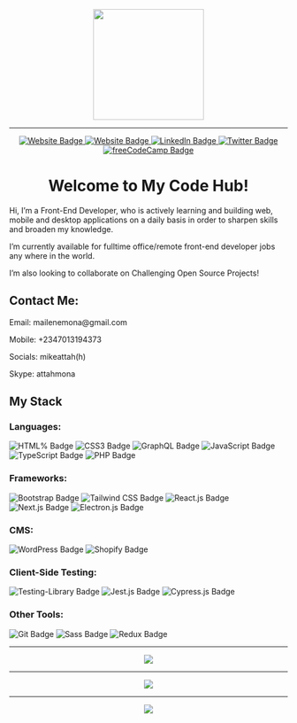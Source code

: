 <div id="header" align="center">
  <img src="https://media.giphy.com/media/jRf5fsn8G6YaogAWxn/giphy.gif" width="200"/>
</div>

---

<div id="socials" align="center">
  <a href="https://mikeattah.com/">
    <img src="https://img.shields.io/badge/Website-mikeattah-1da1f2.svg?&style=plastic&logo=website&labelColor=white&color=1182c3&&logoColor=0A66C2" alt="Website Badge"/>
  </a>
  <a href="https://gitlab.com/mikeattah">
    <img src="https://img.shields.io/badge/GitLab-mikeattah-1da1f2.svg?&style=plastic&logo=gitlab&labelColor=white&color=1182c3&&logoColor=FC6D26" alt="Website Badge"/>
  </a>
  <a href="https://www.linkedin.com/in/mikeattah/">
    <img src="https://img.shields.io/badge/LinkedIn-mikeattah-1da1f2.svg?&style=plastic&logo=linkedin&labelColor=white&color=1182c3&&logoColor=0A66C2" alt="LinkedIn Badge"/>
  </a>
  <a href="https://twitter.com/mikeattahh">
    <img src="https://img.shields.io/badge/Twitter-mikeattahh-1da1f2.svg?&style=plastic&logo=twitter&labelColor=white&color=1182c3&&logoColor=1DA1F2" alt="Twitter Badge"/>
  </a>
  <a href="https://freecodecamp.com/mikeattah">
    <img src="https://img.shields.io/badge/freeCodeCamp-mikeattah-1da1f2.svg?&style=plastic&logo=freecodecamp&labelColor=white&color=1182c3&&logoColor=0A0A23" alt="freeCodeCamp Badge"/>
  </a>
</div>

<h1 align="center">Welcome to My Code Hub!</h1>

<div>
  <p>Hi, I’m a Front-End Developer, who is actively learning and building web, mobile and desktop applications on a daily basis in order to sharpen skills and broaden my knowledge.</p>
  <p>I’m currently available for fulltime office/remote front-end developer jobs any where in the world.</p>
  <p>I’m also looking to collaborate on Challenging Open Source Projects!</p>
  
  <h2>Contact Me:</h2>
  <p>Email: mailenemona@gmail.com</p>
  <p>Mobile: +2347013194373</p>
  <p>Socials: mikeattah(h)</p>
  <p>Skype: attahmona</p>
</div>

<div>
  <h2>My Stack</h2>
  
  <h3>Languages:</h3>
  <img src="https://img.shields.io/static/v1?message=HTML5&logo=html5&labelColor=white&color=1182c3&logoColor=f06529&label=%20&style=plastic" alt="HTML% Badge"/>
  <img src="https://img.shields.io/static/v1?message=CSS3&logo=css3&labelColor=white&color=1182c3&logoColor=264de4&label=%20&style=plastic" alt="CSS3 Badge"/>
  <img src="https://img.shields.io/static/v1?message=GraphQL&logo=graphql&labelColor=white&color=1182c3&logoColor=e535ab&label=%20&style=plastic" alt="GraphQL Badge"/>
  <img src="https://img.shields.io/static/v1?message=JavaScript&logo=javascript&labelColor=white&color=1182c3&logoColor=yellow&label=%20&style=plastic" alt="JavaScript Badge"/>
  <img src="https://img.shields.io/static/v1?message=TypeScript&logo=typescript&labelColor=white&color=1182c3&logoColor=007acc&label=%20&style=plastic" alt="TypeScript Badge"/>
  <img src="https://img.shields.io/static/v1?message=PHP&logo=php&labelColor=white&color=1182c3&logoColor=777BB4&label=%20&style=plastic" alt="PHP Badge"/>
  
  <h3>Frameworks:</h3>
  <img src="https://img.shields.io/static/v1?message=Bootstrap&logo=bootstrap&labelColor=white&color=1182c3&logoColor=563d7c&label=%20&style=plastic" alt="Bootstrap Badge"/>
  <img src="https://img.shields.io/static/v1?message=Tailwind%20CSS&logo=tailwindcss&labelColor=white&color=1182c3&logoColor=2596be&label=%20&style=plastic" alt="Tailwind CSS Badge"/>
  <img src="https://img.shields.io/static/v1?message=React.js&logo=react&labelColor=white&color=1182c3&logoColor=61dafb&label=%20&style=plastic" alt="React.js Badge"/>
  <img src="https://img.shields.io/static/v1?message=Next.js&logo=nextdotjs&labelColor=white&color=1182c3&logoColor=black&label=%20&style=plastic" alt="Next.js Badge"/>
<!--   <img src="https://img.shields.io/static/v1?message=React%20Native&logo=reactnative&labelColor=white&color=1182c3&logoColor=61dbfb&label=%20&style=plastic" alt="React Native Badge"/> -->
  <img src="https://img.shields.io/static/v1?message=Electron.js&logo=electron&labelColor=white&color=1182c3&logoColor=47848f&label=%20&style=plastic" alt="Electron.js  Badge"/>
  
  <h3>CMS:</h3>
  <img src="https://img.shields.io/static/v1?message=WordPress&logo=wordpress&labelColor=white&color=1182c3&logoColor=21759b&label=%20&style=plastic" alt="WordPress  Badge"/>
  <img src="https://img.shields.io/static/v1?message=Shopify&logo=shopify&labelColor=white&color=1182c3&logoColor=7AB55C&label=%20&style=plastic" alt="Shopify  Badge"/>
<!--   <img src="https://img.shields.io/static/v1?message=BigCommerce&logo=bigcommerce&labelColor=white&color=1182c3&logoColor=121118&label=%20&style=plastic" alt="BigCommerce Badge"/> -->
  
  <h3>Client-Side Testing:</h3>
  <img src="https://img.shields.io/static/v1?message=Testing%20Library&logo=testinglibrary&labelColor=white&color=1182c3&logoColor=E33332&label=%20&style=plastic" alt="Testing-Library Badge"/>
  <img src="https://img.shields.io/static/v1?message=Jest.js&logo=jest&labelColor=white&color=1182c3&logoColor=C21325&label=%20&style=plastic" alt="Jest.js Badge"/>
  <img src="https://img.shields.io/static/v1?message=Cypress.js&logo=cypress&labelColor=white&color=1182c3&logoColor=17202C&label=%20&style=plastic" alt="Cypress.js Badge"/>
  
  <h3>Other Tools:</h3>
  <img src="https://img.shields.io/static/v1?message=Git&logo=git&labelColor=white&color=1182c3&logoColor=F05032&label=%20&style=plastic" alt="Git Badge"/>
  <img src="https://img.shields.io/static/v1?message=Sass&logo=sass&labelColor=white&color=1182c3&logoColor=CC6699&label=%20&style=plastic" alt="Sass Badge"/>
  <img src="https://img.shields.io/static/v1?message=Redux&logo=redux&labelColor=white&color=1182c3&logoColor=764ABC&label=%20&style=plastic" alt="Redux Badge"/>
</div>

---

<div align="center">
  <a href="https://git.io/streak-stats">
    <img align="center" src="http://github-readme-streak-stats.herokuapp.com?user=mikeattah&theme=radical&date_format=M%20j%5B%2C%20Y%5D" />
  </a>
</div>

---

<div align="center">
  <a href="https://github.com/anuraghazra/github-readme-stats">
    <img align="center" src="https://github-readme-stats.vercel.app/api?username=mikeattah&show_icons=true&theme=radical" />
  </a>
</div>

---

<div align="center">
  <a href="https://github.com/anuraghazra/github-readme-stats">
    <img align="center" src="https://github-readme-stats.vercel.app/api/top-langs/?username=mikeattah&show_icons=true&theme=radical" />
  </a>
</div>

<!---
mikeattah/mikeattah is a ✨ special ✨ repository because its `README.md` (this file) appears on your GitHub profile.
You can click the Preview link to take a look at your changes.
--->

